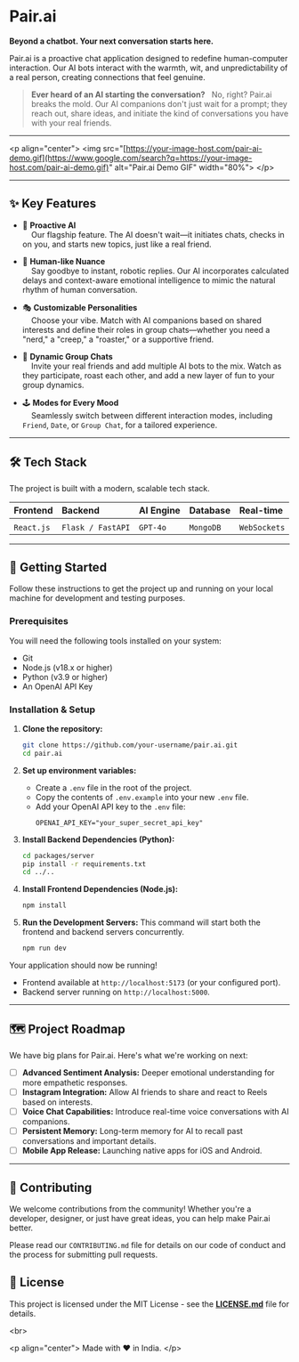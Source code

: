 
# Pair.ai

**Beyond a chatbot. Your next conversation starts here.**

Pair.ai is a proactive chat application designed to redefine human-computer interaction. Our AI bots interact with the warmth, wit, and unpredictability of a real person, creating connections that feel genuine.

> **Ever heard of an AI starting the conversation?**  
> No, right? Pair.ai breaks the mold. Our AI companions don't just wait for a prompt; they reach out, share ideas, and initiate the kind of conversations you have with your real friends.

-----

\<p align="center"\>
\<img src="[https://your-image-host.com/pair-ai-demo.gif](https://www.google.com/search?q=https://your-image-host.com/pair-ai-demo.gif)" alt="Pair.ai Demo GIF" width="80%"\>
\</p\>

-----

## ✨ Key Features

  - 🤖 **Proactive AI**    
        Our flagship feature. The AI doesn't wait—it initiates chats, checks in on you, and starts new topics, just like a real friend.

  - 🧠 **Human-like Nuance**    
        Say goodbye to instant, robotic replies. Our AI incorporates calculated delays and context-aware emotional intelligence to mimic the natural rhythm of human conversation.

  - 🎭 **Customizable Personalities**    
        Choose your vibe. Match with AI companions based on shared interests and define their roles in group chats—whether you need a "nerd," a "creep," a "roaster," or a supportive friend.

  - 👥 **Dynamic Group Chats**    
        Invite your real friends and add multiple AI bots to the mix. Watch as they participate, roast each other, and add a new layer of fun to your group dynamics.

  - 🕹️ **Modes for Every Mood**    
        Seamlessly switch between different interaction modes, including `Friend`, `Date`, or `Group Chat`, for a tailored experience.

-----

## 🛠️ Tech Stack

The project is built with a modern, scalable tech stack.

| Frontend | Backend | AI Engine | Database | Real-time |
| :--- |:--- |:--- |:--- |:--- |
|  |  |  |  |  |
| `React.js` | `Flask / FastAPI` | `GPT-4o` | `MongoDB` | `WebSockets` |

-----

## 🚀 Getting Started

Follow these instructions to get the project up and running on your local machine for development and testing purposes.

### Prerequisites

You will need the following tools installed on your system:

  - Git
  - Node.js (v18.x or higher)
  - Python (v3.9 or higher)
  - An OpenAI API Key

### Installation & Setup

1.  **Clone the repository:**

    ```bash
    git clone https://github.com/your-username/pair.ai.git
    cd pair.ai
    ```

2.  **Set up environment variables:**

      - Create a `.env` file in the root of the project.
      - Copy the contents of `.env.example` into your new `.env` file.
      - Add your OpenAI API key to the `.env` file:
        ```env
        OPENAI_API_KEY="your_super_secret_api_key"
        ```

3.  **Install Backend Dependencies (Python):**

    ```bash
    cd packages/server
    pip install -r requirements.txt
    cd ../.. 
    ```

4.  **Install Frontend Dependencies (Node.js):**

    ```bash
    npm install
    ```

5.  **Run the Development Servers:**
    This command will start both the frontend and backend servers concurrently.

    ```bash
    npm run dev
    ```

Your application should now be running\!

  - Frontend available at `http://localhost:5173` (or your configured port).
  - Backend server running on `http://localhost:5000`.

-----

## 🗺️ Project Roadmap

We have big plans for Pair.ai. Here's what we're working on next:

  - [ ] **Advanced Sentiment Analysis:** Deeper emotional understanding for more empathetic responses.
  - [ ] **Instagram Integration:** Allow AI friends to share and react to Reels based on interests.
  - [ ] **Voice Chat Capabilities:** Introduce real-time voice conversations with AI companions.
  - [ ] **Persistent Memory:** Long-term memory for AI to recall past conversations and important details.
  - [ ] **Mobile App Release:** Launching native apps for iOS and Android.

-----

## 🤝 Contributing

We welcome contributions from the community\! Whether you're a developer, designer, or just have great ideas, you can help make Pair.ai better.

Please read our `CONTRIBUTING.md` file for details on our code of conduct and the process for submitting pull requests.

## 📄 License

This project is licensed under the MIT License - see the **[LICENSE.md](LICENSE.md)** file for details.

\<br\>

\<p align="center"\>
Made with ❤️ in India.
\</p\>
